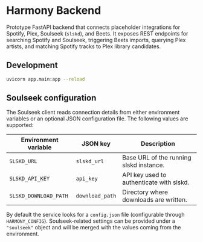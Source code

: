 # Harmony Backend

Prototype FastAPI backend that connects placeholder integrations for Spotify, Plex, Soulseek (`slskd`), and Beets. It exposes REST endpoints for searching Spotify and Soulseek, triggering Beets imports, querying Plex artists, and matching Spotify tracks to Plex library candidates.

## Development

```bash
uvicorn app.main:app --reload
```

## Soulseek configuration

The Soulseek client reads connection details from either environment variables or an optional JSON configuration file. The following values are supported:

| Environment variable      | JSON key          | Description                               |
|---------------------------|-------------------|-------------------------------------------|
| `SLSKD_URL`               | `slskd_url`       | Base URL of the running slskd instance.   |
| `SLSKD_API_KEY`           | `api_key`         | API key used to authenticate with slskd.  |
| `SLSKD_DOWNLOAD_PATH`     | `download_path`   | Directory where downloads are written.    |

By default the service looks for a `config.json` file (configurable through `HARMONY_CONFIG`). Soulseek-related settings can be provided under a `"soulseek"` object and will be merged with the values coming from the environment.
